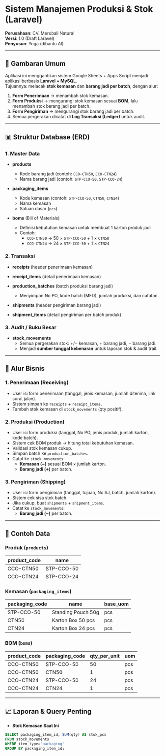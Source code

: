 # Sistem Manajemen Produksi & Stok (Laravel)

**Perusahaan**: CV. Merubali Natural  
**Versi**: 1.0 (Draft Laravel)  
**Penyusun**: Yoga (dibantu AI)

---

## 📌 Gambaran Umum

Aplikasi ini menggantikan sistem Google Sheets + Apps Script menjadi aplikasi berbasis **Laravel + MySQL**.  
Tujuannya: melacak **stok kemasan** dan **barang jadi per batch**, dengan alur:

1. **Form Penerimaan** → menambah stok kemasan.
2. **Form Produksi** → mengurangi stok kemasan sesuai **BOM**, lalu menambah stok barang jadi per batch.
3. **Form Pengiriman** → mengurangi stok barang jadi per batch.
4. Semua pergerakan dicatat di **Log Transaksi (Ledger)** untuk audit.

---

## 📊 Struktur Database (ERD)

### 1. Master Data

-   **products**

    -   Kode barang jadi (contoh: `CCO-CTN50`, `CCO-CTN24`)
    -   Nama barang jadi (contoh: `STP-CCO-50`, `STP-CCO-24`)

-   **packaging_items**

    -   Kode kemasan (contoh: `STP-CCO-50`, `CTN50`, `CTN24`)
    -   Nama kemasan
    -   Satuan dasar (`pcs`)

-   **boms** (Bill of Materials)
    -   Definisi kebutuhan kemasan untuk membuat 1 karton produk jadi
    -   Contoh:
        -   `CCO-CTN50` → 50 × `STP-CCO-50` + 1 × `CTN50`
        -   `CCO-CTN24` → 24 × `STP-CCO-50` + 1 × `CTN24`

### 2. Transaksi

-   **receipts** (header penerimaan kemasan)
-   **receipt_items** (detail penerimaan kemasan)

-   **production_batches** (batch produksi barang jadi)

    -   Menyimpan No PO, kode batch (MFD), jumlah produksi, dan catatan.

-   **shipments** (header pengiriman barang jadi)
-   **shipment_items** (detail pengiriman per batch produk)

### 3. Audit / Buku Besar

-   **stock_movements**
    -   Semua pergerakan stok: +/− kemasan, + barang jadi, − barang jadi.
    -   Menjadi **sumber tunggal kebenaran** untuk laporan stok & audit trail.

---

## 📂 Alur Bisnis

### 1. Penerimaan (Receiving)

-   User isi form penerimaan (tanggal, jenis kemasan, jumlah diterima, link surat jalan).
-   Sistem simpan ke `receipts` + `receipt_items`.
-   Tambah stok kemasan di `stock_movements` (qty positif).

### 2. Produksi (Production)

-   User isi form produksi (tanggal, No PO, jenis produk, jumlah karton, kode batch).
-   Sistem cek BOM produk → hitung total kebutuhan kemasan.
-   Validasi stok kemasan cukup.
-   Simpan batch ke `production_batches`.
-   Catat ke `stock_movements`:
    -   **Kemasan (−)** sesuai BOM × jumlah karton.
    -   **Barang jadi (+)** per batch.

### 3. Pengiriman (Shipping)

-   User isi form pengiriman (tanggal, tujuan, No SJ, batch, jumlah karton).
-   Sistem cek sisa stok batch.
-   Jika cukup, buat `shipments` + `shipment_items`.
-   Catat ke `stock_movements`:
    -   **Barang jadi (−)** per batch.

---

## 📑 Contoh Data

### Produk (`products`)

| product_code | name       |
| ------------ | ---------- |
| CCO-CTN50    | STP-CCO-50 |
| CCO-CTN24    | STP-CCO-24 |

### Kemasan (`packaging_items`)

| packaging_code | name               | base_uom |
| -------------- | ------------------ | -------- |
| STP-CCO-50     | Standing Pouch 50g | pcs      |
| CTN50          | Karton Box 50 pcs  | pcs      |
| CTN24          | Karton Box 24 pcs  | pcs      |

### BOM (`boms`)

| product_code | packaging_code | qty_per_unit | uom |
| ------------ | -------------- | ------------ | --- |
| CCO-CTN50    | STP-CCO-50     | 50           | pcs |
| CCO-CTN50    | CTN50          | 1            | pcs |
| CCO-CTN24    | STP-CCO-50     | 24           | pcs |
| CCO-CTN24    | CTN24          | 1            | pcs |

---

## 📈 Laporan & Query Penting

-   **Stok Kemasan Saat Ini**

```sql
SELECT packaging_item_id, SUM(qty) AS stok_pcs
FROM stock_movements
WHERE item_type='packaging'
GROUP BY packaging_item_id;
```
